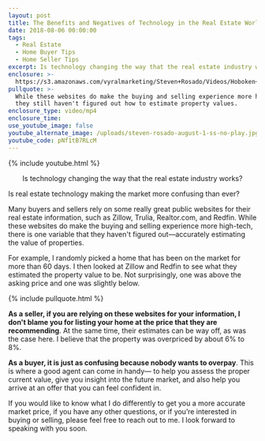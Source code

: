```yaml
---
layout: post
title: The Benefits and Negatives of Technology in the Real Estate World
date: 2018-08-06 00:00:00
tags:
  - Real Estate
  - Home Buyer Tips
  - Home Seller Tips
excerpt: Is technology changing the way that the real estate industry works?
enclosure: >-
  https://s3.amazonaws.com/vyralmarketing/Steven+Rosado/Videos/Hoboken+Real+Estate+-+The+Benefits+and+Negatives+of+Technology+in+the+Real+Estate+World.mp4
pullquote: >-
  While these websites do make the buying and selling experience more high-tech,
  they still haven't figured out how to estimate property values.
enclosure_type: video/mp4
enclosure_time:
use_youtube_image: false
youtube_alternate_image: /uploads/steven-rosado-august-1-ss-no-play.jpg
youtube_code: pNf1tB7RLcM
---
```


{% include youtube.html %}

<center>Is technology changing the way that the real estate industry works?</center>

Is real estate technology making the market more confusing than ever?

Many buyers and sellers rely on some really great public websites for their real estate information, such as Zillow, Trulia, Realtor.com, and Redfin. While these websites do make the buying and selling experience more high-tech, there is one variable that they haven't figured out—accurately estimating the value of properties.

For example, I randomly picked a home that has been on the market for more than 60 days. I then looked at Zillow and Redfin to see what they estimated the property value to be. Not surprisingly, one was above the asking price and one was slightly below.

{% include pullquote.html %}

**As a seller, if you are relying on these websites for your information, I don't blame you for listing your home at the price that they are recommending**. At the same time, their estimates can be way off, as was the case here. I believe that the property was overpriced by about 6% to 8%.

**As a buyer, it is just as confusing because nobody wants to overpay**. This is where a good agent can come in handy— to help you assess the proper current value, give you insight into the future market, and also help you arrive at an offer that you can feel confident in.

If you would like to know what I do differently to get you a more accurate market price, if you have any other questions, or if you’re interested in buying or selling, please feel free to reach out to me. I look forward to speaking with you soon.
